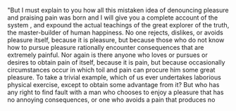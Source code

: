 "But I must explain to you how all this mistaken idea of denouncing pleasure and praising pain 
was born and I will give you a complete account of the system
, and expound the actual teachings of the great explorer of the truth, the master-builder of human happiness. 
No one rejects, dislikes, or avoids pleasure itself, because it is
 pleasure, but because those who do not know how to
  pursue pleasure rationally encounter consequences that are extremely painful. Nor again is there anyone who
  loves or pursues
 or desires to obtain pain of itself, 
because it is pain, but because occasionally circumstances occur in which toil and pain can
 procure him some great pleasure. To take a 
trivial example, which of us ever undertakes laborious physical exercise, except to obtain some advantage from it? But 
who has any right
 to find fault with a man who chooses to enjoy a pleasure that has no annoying consequences, or one who
  avoids a pain that 
 produces no